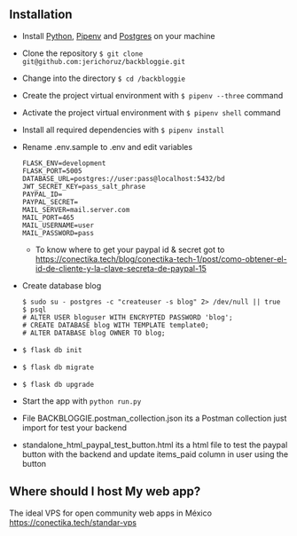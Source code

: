 ## Installation
  - Install [Python](https://www.python.org/downloads/), [Pipenv](https://docs.pipenv.org/) and [Postgres](https://www.postgresql.org/) on your machine
  - Clone the repository `$ git clone git@github.com:jerichoruz/backbloggie.git`
  - Change into the directory `$ cd /backbloggie`
  - Create the project virtual environment with `$ pipenv --three` command
  - Activate the project virtual environment with `$ pipenv shell` command
  - Install all required dependencies with `$ pipenv install`
  - Rename .env.sample to .env and edit variables
      ```
      FLASK_ENV=development
      FLASK_PORT=5005
      DATABASE_URL=postgres://user:pass@localhost:5432/bd
      JWT_SECRET_KEY=pass_salt_phrase
      PAYPAL_ID=
      PAYPAL_SECRET=
      MAIL_SERVER=mail.server.com
      MAIL_PORT=465
      MAIL_USERNAME=user
      MAIL_PASSWORD=pass
      ```
    - To know where to get your paypal id & secret got to https://conectika.tech/blog/conectika-tech-1/post/como-obtener-el-id-de-cliente-y-la-clave-secreta-de-paypal-15

  - Create database blog
      ```
      $ sudo su - postgres -c "createuser -s blog" 2> /dev/null || true
      $ psql
      # ALTER USER bloguser WITH ENCRYPTED PASSWORD 'blog';
      # CREATE DATABASE blog WITH TEMPLATE template0;
      # ALTER DATABASE blog OWNER TO blog;
      ```
  - `$ flask db init`
  - `$ flask db migrate`
  - `$ flask db upgrade`
  
  - Start the app with `python run.py`
  - File BACKBLOGGIE.postman_collection.json its a Postman collection just import for test your backend
  - standalone_html_paypal_test_button.html its a html file to test the paypal button with the backend and update items_paid column in user using the button
   
## Where should I host My web app?
The ideal VPS for open community web apps in México https://conectika.tech/standar-vps
